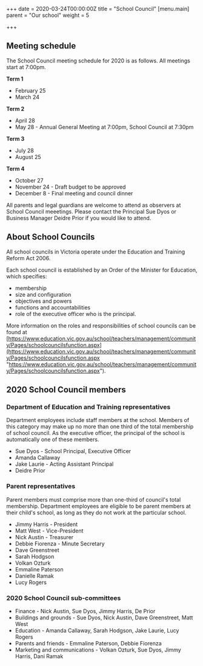 +++
date = 2020-03-24T00:00:00Z
title = "School Council"
[menu.main]
parent = "Our school"
weight = 5

+++
## Meeting schedule

The School Council meeting schedule for 2020 is as follows.  All meetings start at 7:00pm.

**Term 1**

 * February 25
 * March 24

**Term 2**

 * April 28
 * May 28 - Annual General Meeting at 7:00pm, School Council at 7:30pm

**Term 3**

 * July 28
 * August 25

**Term 4**

 * October 27
 * November 24 - Draft budget to be approved
 * December 8 - Final meeting and council dinner

All parents and legal guardians are welcome to attend as observers at School Council meeetings.  Please contact the Principal Sue Dyos or Business Manager Deidre Prior if you would like to attend.

## About School Councils

All school councils in Victoria operate under the Education and Training Reform Act 2006.

Each school council is established by an Order of the Minister for Education, which specifies:

* membership
* size and configuration
* objectives and powers
* functions and accountabilities
* role of the executive officer who is the principal.

More information on the roles and responsibilities of school councils can be found at [https://www.education.vic.gov.au/school/teachers/management/community/Pages/schoolcouncilsfunction.aspx](https://www.education.vic.gov.au/school/teachers/management/community/Pages/schoolcouncilsfunction.aspx "https://www.education.vic.gov.au/school/teachers/management/community/Pages/schoolcouncilsfunction.aspx").

## 2020 School Council members

### Department of Education and Training representatives

Department employees include staff members at the school. Members of this category may make up no more than one third of the total membership of school council. As the executive officer, the principal of the school is automatically one of these members. 

* Sue Dyos - School Principal, Executive Officer
* Amanda Callaway
* Jake Laurie - Acting Assistant Principal
* Deidre Prior

### Parent representatives

Parent members must comprise more than one-third of council's total membership. Department employees are eligible to be parent members at their child's school, as long as they do not work at the particular school.

* Jimmy Harris - President
* Matt West - Vice-President
* Nick Austin - Treasurer
* Debbie Fiorenza - Minute Secretary 
* Dave Greenstreet
* Sarah Hodgson
* Volkan Ozturk
* Emmaline Paterson
* Danielle Ramak
* Lucy Rogers

### 2020 School Council sub-committees

* Finance - Nick Austin, Sue Dyos, Jimmy Harris, De Prior
* Buildings and grounds - Sue Dyos, Nick Austin, Dave Greenstreet, Matt West 
* Education - Amanda Callaway, Sarah Hodgson, Jake Laurie, Lucy Rogers
* Parents and friends - Emmaline Paterson, Debbie Fiorenza
* Marketing and communications - Volkan Ozturk, Sue Dyos, Jimmy Harris, Dani Ramak